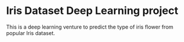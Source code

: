 # Iris Dataset Deep Learning project

This is a deep learning venture to predict the type of iris flower from popular Iris dataset.
